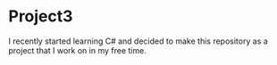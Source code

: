 # Project3

I recently started learning C# and decided to make this repository as a project that I work on in my free time.

